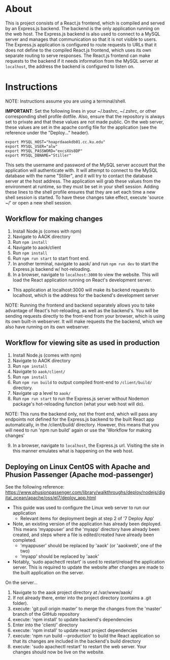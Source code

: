 # About

This is project consists of a React.js frontend, which is compiled and served by an Express.js backend. The backend is the only application running on the web host. The Express.js backend is also used to connect to a MySQL server and manages that communication so that it is not visible to users. The Express.js application is configured to route requests to URLs that it does not define to the compiled React.js frontend, which uses its own separate routing to serve responses. The React.js frontend can make requests to the backend if it needs information from the MySQL server at `localhost`, the address the backend is configured to listen on.

# Instructions

NOTE: Instructions assume you are using a terminal/shell.

**IMPORTANT**: Set the following lines in your ~/.bashrc, ~/.zshrc, or other corresponding shell profile dotfile. Also, ensure that the repository is always set to private and that these values are not made public. On the web server, these values are set in the apache config file for the application (see the reference under the "Deploy..." header).

```
export MYSQL_HOST="hoaprdaaokdb01.cc.ku.edu"
export MYSQL_USER="alw"
export MYSQL_PASSWORD="excsXUs8DP"
export MYSQL_DBNAME="Stiller"
```

This sets the username and password of the MySQL server account that the
application will authenticate with. It will attempt to connect to the MySQL
database with the name "Stiller", and it will try to contact the database
server at the host address. The application will grab these values from the
environment at runtime, so they must be set in your shell session. Adding these
lines to the shell profile ensures that they are set each time a new shell
session is started. To have these changes take effect, execute 'source ~/<name of dotfile>' or open a new shell session.

## Workflow for making changes

1. Install Node.js (comes with npm)
2. Navigate to AAOK directory
3. Run `npm install`
4. Navigate to aaok/client
5. Run `npm install`
6. Run `npm run start` to start front end.
7. In another terminal, navigate to aaok/ and run `npm run dev` to start the Express.js backend w/ hot-reloading.
8. In a browser, navigate to `localhost:3000` to view the website. This will load the React application running on React's development server.

-  This application at localhost:3000 will make its backend requests to localhost, which is the address for the backend's development server

NOTE: Running the frontend and backend separately allows you to take advantage of React's hot-reloading, as well as the backend's. You will be sending requests directly to the front-end from your browser, which is using its own built-in webserver. It will make requests the the backend, which we also have running on its own webserver.

## Workflow for viewing site as used in production

1. Install Node.js (comes with npm)
2. Navigate to AAOK directory
3. Run `npm install`
4. Navigate to `aaok/client/`
5. Run `npm install`
6. Run `npm run build` to output compiled front-end to `/client/build/` directory.
7. Navigate up a level to `aaok/`
8. Run `npm run start` to run the Express.js server without Nodemon package's hot-reloading function (what your web host will do).

NOTE: This runs the backend only, not the front end, which will pass any endpoints not defined for the Express.js backend to the built React app automatically, in the /client/build/ directory. However, this means that you will need to run 'npm run build' again or use the 'Workflow for making changes'

9. In a browser, navigate to `localhost`, the Express.js url. Visiting the site in this manner emulates what is happening on the web host.

## Deploying on Linux CentOS with Apache and Phusion Passenger (Apache mod-passenger)

See the following reference: https://www.phusionpassenger.com/library/walkthroughs/deploy/nodejs/digital_ocean/apache/oss/el7/deploy_app.html

-  This guide was used to configure the Linux web server to run our application
   -  Relevant items for deployment begin at step 2 of '7 Deploy App'
-  Note, an existing version of the application has already been deployed. This means 'myappuser' and the 'myapp' directory have already been created, and steps where a file is edited/created have already been completed.
   -  'myappuser' should be replaced by 'aaok' (or 'aaokweb', one of the two)
   -  'myapp' should be replaced by 'aaok'
-  Notably, 'sudo apachectl restart' is used to restart/reload the application server. This is required to update the website after changes are made to the built application on the server.

On the server...

1. Navigate to the aaok project directory at /var/www/aaok/
2. If not already there, enter into the project directory (contains a .git folder).
3. execute: 'git pull origin master' to merge the changes from the 'master' branch of the GitHub repository
4. execute: 'npm install' to update backend's dependencies
5. Enter into the 'client/' directory
6. execute: 'npm install' to update react project dependencies
7. execute: 'npm run build --production' to build the React application so that its changes are included in the backend's build directory
8. execute: 'sudo apachectl restart' to restart the web server. Your changes should now be live on the website.
